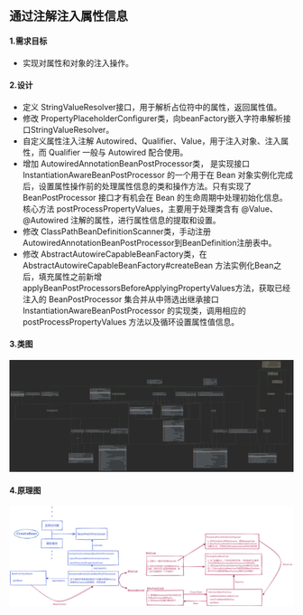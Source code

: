 ## 通过注解注入属性信息

#### 1.需求目标

- 实现对属性和对象的注入操作。

#### 2.设计

- 定义 StringValueResolver接口，用于解析占位符中的属性，返回属性值。
- 修改 PropertyPlaceholderConfigurer类，向beanFactory嵌入字符串解析接口StringValueResolver。
- 自定义属性注入注解 Autowired、Qualifier、Value，用于注入对象、注入属性，而 Qualifier 一般与 Autowired 配合使用。
- 增加 AutowiredAnnotationBeanPostProcessor类， 是实现接口 InstantiationAwareBeanPostProcessor 的一个用于在 Bean 对象实例化完成后，设置属性操作前的处理属性信息的类和操作方法。只有实现了 BeanPostProcessor 接口才有机会在 Bean 的生命周期中处理初始化信息。核心方法 postProcessPropertyValues，主要用于处理类含有 @Value、@Autowired 注解的属性，进行属性信息的提取和设置。
- 修改 ClassPathBeanDefinitionScanner类，手动注册AutowiredAnnotationBeanPostProcessor到BeanDefinition注册表中。
- 修改 AbstractAutowireCapableBeanFactory类，在AbstractAutowireCapableBeanFactory#createBean 方法实例化Bean之后，填充属性之前新增applyBeanPostProcessorsBeforeApplyingPropertyValues方法，获取已经注入的 BeanPostProcessor 集合并从中筛选出继承接口 InstantiationAwareBeanPostProcessor 的实现类，调用相应的 postProcessPropertyValues 方法以及循环设置属性值信息。

#### 3.类图

![通过注解注入属性信息类图](Spring-AOP第十四章.assets/通过注解注入属性信息类图.png)

#### 4.原理图

![通过注解注入属性值原理图](Spring-AOP第十四章.assets/通过注解注入属性值原理图.png)
